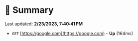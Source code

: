 # 📖 Summary
Last updated: **2/23/2023, 7:40:41 PM**

- `GET` [https://google.com](https://google.com) - **Up** (164ms)
